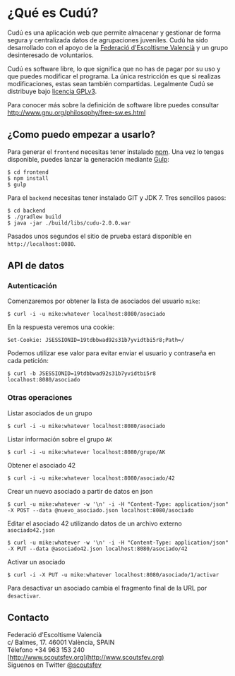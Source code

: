 # ¿Qué es Cudú?

Cudú es una aplicación web que permite almacenar y gestionar de forma segura
y centralizada datos de agrupaciones juveniles. Cudú ha sido desarrollado con el apoyo de la [Federació d'Escoltisme Valencià](http://www.scoutsfev.org) y un grupo desinteresado de voluntarios.

Cudú es software libre, lo que significa que no has de pagar por su uso y que puedes modificar el programa. La única restricción es que si realizas modificaciones, estas sean tambíén compartidas. Legalmente Cudú se distribuye bajo [licencia GPLv3](http://www.gnu.org/licenses/gpl-3.0.html).

Para conocer más sobre la definición de software libre puedes consultar
http://www.gnu.org/philosophy/free-sw.es.html

## ¿Como puedo empezar a usarlo?

Para generar el `frontend` necesitas tener instalado [npm](https://www.npmjs.org/). Una vez lo tengas disponible, puedes lanzar la generación mediante [Gulp](http://gulpjs.com/):

	$ cd frontend
	$ npm install
	$ gulp

Para el `backend` necesitas tener instalado GIT y JDK 7. Tres sencillos pasos:

	$ cd backend
	$ ./gradlew build
	$ java -jar ./build/libs/cudu-2.0.0.war

Pasados unos segundos el sitio de prueba estará disponible en `http://localhost:8080`.

## API de datos

### Autenticación

Comenzaremos por obtener la lista de asociados del usuario `mike`:

	$ curl -i -u mike:whatever localhost:8080/asociado

En la respuesta veremos una cookie:

	Set-Cookie: JSESSIONID=19tdbbwad92s31b7yvidtbi5r8;Path=/

Podemos utilizar ese valor para evitar enviar el usuario y contraseña en cada petición:

	$ curl -b JSESSIONID=19tdbbwad92s31b7yvidtbi5r8 localhost:8080/asociado

### Otras operaciones

Listar asociados de un grupo

	$ curl -i -u mike:whatever localhost:8080/asociado

Listar información sobre el grupo `AK`

	$ curl -i -u mike:whatever localhost:8080/grupo/AK

Obtener el asociado 42

	$ curl -i -u mike:whatever localhost:8080/asociado/42

Crear un nuevo asociado a partir de datos en json

	$ curl -u mike:whatever -w '\n' -i -H "Content-Type: application/json" -X POST --data @nuevo_asociado.json localhost:8080/asociado

Editar el asociado 42 utilizando datos de un archivo externo `asociado42.json`

	$ curl -u mike:whatever -w '\n' -i -H "Content-Type: application/json" -X PUT --data @asociado42.json localhost:8080/asociado/42

Activar un asociado

	$ curl -i -X PUT -u mike:whatever localhost:8080/asociado/1/activar

Para desactivar un asociado cambia el fragmento final de la URL por `desactivar`.


## Contacto

Federació d'Escoltisme Valencià  
c/ Balmes, 17. 46001 València, SPAIN  
Télefono +34 963 153 240  
[http://www.scoutsfev.org](http://www.scoutsfev.org)  
Siguenos en Twitter [@scoutsfev](https://twitter.com/scoutsfev)